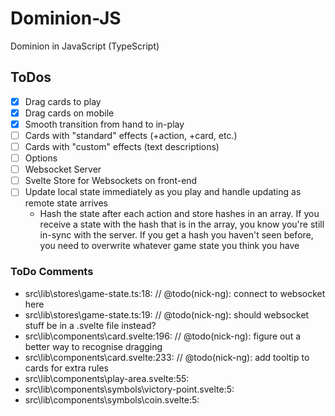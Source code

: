 # Dominion-JS
Dominion in JavaScript (TypeScript)

## ToDos

- [x] Drag cards to play
- [x] Drag cards on mobile
- [x] Smooth transition from hand to in-play
- [ ] Cards with "standard" effects (+action, +card, etc.)
- [ ] Cards with "custom" effects (text descriptions)
- [ ] Options
- [ ] Websocket Server
- [ ] Svelte Store for Websockets on front-end
- [ ] Update local state immediately as you play and handle updating as remote state arrives
   - Hash the state after each action and store hashes in an array. If you receive a state with the hash that is in the array, you know you're still in-sync with the server. If you get a hash you haven't seen before, you need to overwrite whatever game state you think you have

### ToDo Comments

- src\lib\stores\game-state.ts:18: // @todo(nick-ng): connect to websocket here
- src\lib\stores\game-state.ts:19: // @todo(nick-ng): should websocket stuff be in a .svelte file instead?
- src\lib\components\card.svelte:196: // @todo(nick-ng): figure out a better way to recognise dragging
- src\lib\components\card.svelte:233: // @todo(nick-ng): add tooltip to cards for extra rules
- src\lib\components\play-area.svelte:55: <!-- @todo(nick-ng): make a cardback component -->
- src\lib\components\symbols\victory-point.svelte:5:<!-- @todo(nick-ng): draw your own victory point symbol? -->
- src\lib\components\symbols\coin.svelte:5:<!-- @todo(nick-ng): draw your own coin symbol? -->
